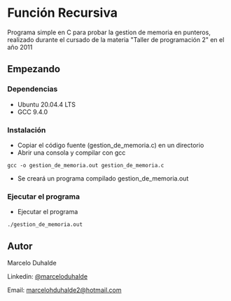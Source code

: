 # Función Recursiva

Programa simple en C para probar la gestion de memoria en punteros, realizado durante el cursado de la materia "Taller de programación 2" en el año 2011

## Empezando

### Dependencias

* Ubuntu 20.04.4 LTS
* GCC 9.4.0

### Instalación

* Copiar el código fuente (gestion_de_memoria.c) en un directorio
* Abrir una consola y compilar con gcc
```
gcc -o gestion_de_memoria.out gestion_de_memoria.c
```
* Se creará un programa compilado gestion_de_memoria.out

### Ejecutar el programa

* Ejecutar el programa
```
./gestion_de_memoria.out
```
## Autor
Marcelo Duhalde

Linkedin: [@marceloduhalde](https://www.linkedin.com/in/marceloduhalde)

Email: [marcelohduhalde2@hotmail.com](mailto:marcelohduhalde2@hotmail.com)
